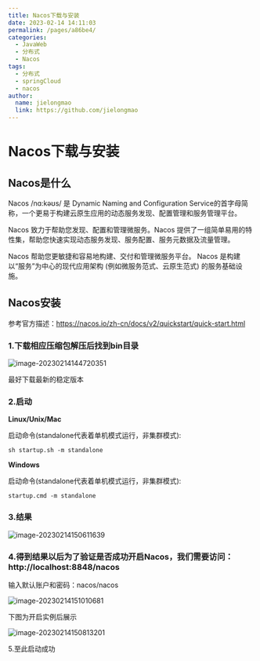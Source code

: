 ```yaml
---
title: Nacos下载与安装
date: 2023-02-14 14:11:03
permalink: /pages/a86be4/
categories:
  - JavaWeb
  - 分布式
  - Nacos
tags:
  - 分布式
  - springCloud
  - nacos
author: 
  name: jielongmao
  link: https://github.com/jielongmao
---
```

# Nacos下载与安装

## Nacos是什么

Nacos /nɑ:kəʊs/ 是 Dynamic Naming and Configuration Service的首字母简称，一个更易于构建云原生应用的动态服务发现、配置管理和服务管理平台。

Nacos 致力于帮助您发现、配置和管理微服务。Nacos 提供了一组简单易用的特性集，帮助您快速实现动态服务发现、服务配置、服务元数据及流量管理。

Nacos 帮助您更敏捷和容易地构建、交付和管理微服务平台。 Nacos 是构建以“服务”为中心的现代应用架构 (例如微服务范式、云原生范式) 的服务基础设施。

## Nacos安装

参考官方描述：https://nacos.io/zh-cn/docs/v2/quickstart/quick-start.html

### 1.下载相应压缩包解压后找到bin目录

![image-20230214144720351](https://cdn.jsdelivr.net/gh/jielongmao/image_bed@main/blog/image-20230214144720351.png)

最好下载最新的稳定版本

### 2.启动

**Linux/Unix/Mac**

启动命令(standalone代表着单机模式运行，非集群模式):

```
sh startup.sh -m standalone
```

**Windows**

启动命令(standalone代表着单机模式运行，非集群模式):

```
startup.cmd -m standalone
```

### 3.结果

![image-20230214150611639](https://cdn.jsdelivr.net/gh/jielongmao/image_bed@main/blog/image-20230214150611639.png)

### 4.得到结果以后为了验证是否成功开启Nacos，我们需要访问：http://localhost:8848/nacos

输入默认账户和密码：nacos/nacos

![image-20230214151010681](https://cdn.jsdelivr.net/gh/jielongmao/image_bed@main/blog/image-20230214151010681.png)

下图为开启实例后展示

![image-20230214150813201](https://cdn.jsdelivr.net/gh/jielongmao/image_bed@main/blog/image-20230214150813201.png)

5.至此启动成功